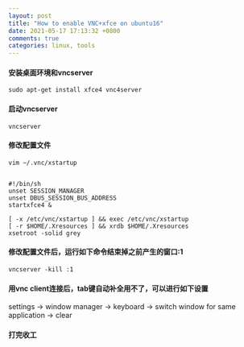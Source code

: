 ```yaml
---
layout: post
title: "How to enable VNC+xfce on ubuntu16"
date: 2021-05-17 17:13:32 +0800
comments: true
categories: linux, tools
---
```


#### 安装桌面环境和vncserver

```
sudo apt-get install xfce4 vnc4server
```

#### 启动vncserver

```
vncserver
```

#### 修改配置文件

```
vim ~/.vnc/xstartup


#!/bin/sh
unset SESSION_MANAGER
unset DBUS_SESSION_BUS_ADDRESS
startxfce4 &

[ -x /etc/vnc/xstartup ] && exec /etc/vnc/xstartup
[ -r $HOME/.Xresources ] && xrdb $HOME/.Xresources
xsetroot -solid grey
```

#### 修改配置文件后，运行如下命令结束掉之前产生的窗口:1

```
vncserver -kill :1
```

#### 用vnc client连接后，tab键自动补全用不了，可以进行如下设置

settings -> window manager -> keyboard -> switch window for same application -> clear


#### 打完收工
